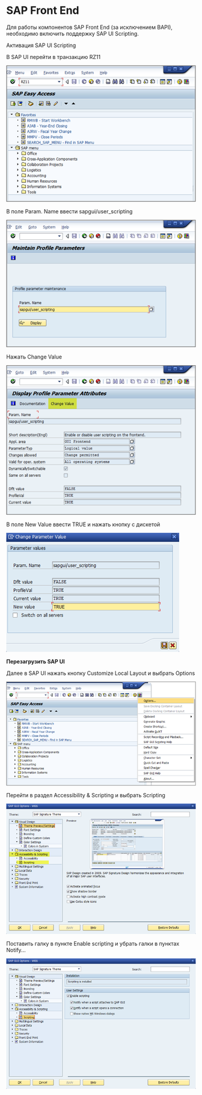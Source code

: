 # SAP Front End

Для работы компонентов SAP Front End (за исключением BAPI), необходимо включить поддержку SAP UI Scripting.

Активация SAP UI Scripting

В SAP UI перейти в транзакцию RZ11

![](<../../../.gitbook/assets/image (81).png>)

В поле Param. Name ввести sapgui/user\_scripting

![](<../../../.gitbook/assets/image (192).png>)

Нажать Change Value

![](<../../../.gitbook/assets/image (123).png>)

В поле New Value ввести TRUE и нажать кнопку с дискетой

![](<../../../.gitbook/assets/image (186).png>)

**Перезагрузить SAP UI**

Далее в SAP UI нажать кнопку Customize Local Layout и выбрать Options

![](<../../../.gitbook/assets/image (56).png>)

Перейти в раздел Accessibility & Scripting и выбрать Scripting

![](<../../../.gitbook/assets/image (167).png>)

Поставить галку в пункте Enable scripting и убрать галки в пунктах Notify...

![](<../../../.gitbook/assets/image (34).png>)
